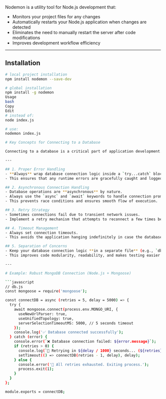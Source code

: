Nodemon is a utility tool for Node.js development that:

- Monitors your project files for any changes  
- Automatically restarts your Node.js application when changes are detected  
- Eliminates the need to manually restart the server after code modifications  
- Improves development workflow efficiency  

---

## Installation

```bash
# local project installation
npm install nodemon --save-dev

# global installation
npm install -g nodemon
Usage
bash
Copy
Edit
# instead of:
node index.js

# use:
nodemon index.js

# Key Concepts for Connecting to a Database

Connecting to a database is a critical part of application development. To ensure reliability, scalability, and maintainability, several key concepts and best practices must be followed.

---

## 1. Proper Error Handling
- **Always** wrap database connection logic inside a `try...catch` block.
- This ensures that any runtime errors are gracefully caught and logged without crashing the application.

## 2. Asynchronous Connection Handling
- Database operations are **asynchronous** by nature.
- Always use the `async` and `await` keywords to handle connection promises properly.
- This prevents race conditions and ensures smooth flow of execution.

## 3. Retry Strategy
- Sometimes connections fail due to transient network issues.
- Implement a retry mechanism that attempts to reconnect a few times before giving up.

## 4. Timeout Management
- Always set connection timeouts.
- This avoids the application hanging indefinitely in case the database server is unreachable.

## 5. Separation of Concerns
- Keep your database connection logic **in a separate file** (e.g., `db.js` or `database.js`).
- This improves code modularity, readability, and makes testing easier.

---

# Example: Robust MongoDB Connection (Node.js + Mongoose)

```javascript
// db.js
const mongoose = require('mongoose');

const connectDB = async (retries = 5, delay = 5000) => {
  try {
    await mongoose.connect(process.env.MONGO_URI, {
      useNewUrlParser: true,
      useUnifiedTopology: true,
      serverSelectionTimeoutMS: 5000, // 5 seconds timeout
    });
    console.log('✅ Database connected successfully');
  } catch (error) {
    console.error(`❌ Database connection failed: ${error.message}`);
    if (retries > 0) {
      console.log(`🔄 Retrying in ${delay / 1000} seconds... (${retries} retries left)`);
      setTimeout(() => connectDB(retries - 1, delay), delay);
    } else {
      console.error('🚨 All retries exhausted. Exiting process.');
      process.exit(1);
    }
  }
};

module.exports = connectDB;
